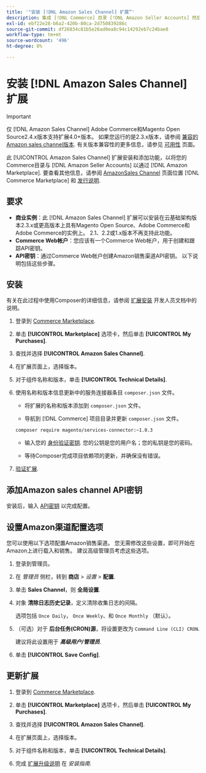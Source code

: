 ```yaml
---
title: '"安装 [!DNL Amazon Sales Channel] 扩展”'
description: 集成 [!DNL Commerce] 目录 [!DNL Amazon Seller Accounts] 然后通过 [!DNL Amazon Marketplace]，下载并安装AmazonSales Channel扩展。
exl-id: ebf22e28-b6a2-420b-80ca-2d750839286c
source-git-commit: df26834c81b5e26ad0ea8c94c14292eb7c24bae8
workflow-type: tm+mt
source-wordcount: '496'
ht-degree: 0%

---
```


# 安装 [!DNL Amazon Sales Channel] 扩展

>[!IMPORTANT]
>
>仅 [!DNL Amazon Sales Channel] Adobe Commerce和Magento Open Source2.4.x版本支持扩展4.0+版本。 如果您运行的是2.3.x版本，请参阅 [兼容的Amazon sales channel版本](https://docs.magento.com/user-guide/v2.3/sales-channels/amazon/amazon-sales-channel.html). 有关版本兼容性的更多信息，请参见 [可用性](https://experienceleague.adobe.com/docs/commerce-operations/release/product-availability.html) 页面。

此 [!UICONTROL Amazon Sales Channel] 扩展安装和添加功能，以将您的Commerce目录与 [!DNL Amazon Seller Accounts] 以通过 [!DNL Amazon Marketplace]. 要查看其他信息，请参阅 [AmazonSales Channel](https://marketplace.magento.com/magento-module-amazon.html) 页面位置 [!DNL Commerce Marketplace] 和 [发行说明](release-notes.md).

## 要求

- **商业实例**：此 [!DNL Amazon Sales Channel] 扩展可以安装在云基础架构版本2.3.x或更高版本上具有Magento Open Source、Adobe Commerce和Adobe Commerce的实例上。 2.1、2.2或1.x版本不再支持此功能。
- **Commerce Web帐户**：您应该有一个Commerce Web帐户，用于创建和跟踪API密钥。
- **API密钥**：通过Commerce Web帐户创建Amazon销售渠道API密钥。 以下说明包括这些步骤。

## 安装

有关在此过程中使用Composer的详细信息，请参阅 [扩展安装](https://experienceleague.adobe.com/docs/commerce-operations/installation-guide/tutorials/extensions.html) 开发人员文档中的说明。

1. 登录到 [Commerce Marketplace](https://marketplace.magento.com/customer/account/).

1. 单击 **[!UICONTROL Marketplace]** 选项卡，然后单击 **[!UICONTROL My Purchases]**.

1. 查找并选择 **[!UICONTROL Amazon Sales Channel]**.

1. 在扩展页面上，选择版本。

1. 对于组件名称和版本，单击 **[!UICONTROL Technical Details]**.

1. 使用名称和版本信息更新中的服务连接器条目 `composer.json` 文件。

   - 将扩展的名称和版本添加到 `composer.json` 文件。

   - 导航到 [!DNL Commerce] 项目目录并更新 `composer.json` 文件。

   ```bash
   composer require magento/services-connector:~1.0.3
   ```

   - 输入您的 [身份验证密钥](https://experienceleague.adobe.com/docs/commerce-operations/installation-guide/prerequisites/authentication-keys.html). 您的公钥是您的用户名；您的私钥是您的密码。

   - 等待Composer完成项目依赖项的更新，并确保没有错误。


1. [验证扩展](https://experienceleague.adobe.com/docs/commerce-operations/installation-guide/tutorials/extensions.html).

## 添加Amazon sales channel API密钥

安装后，输入 [API密钥](./amazon-verify-api-key.md) 以完成配置。

## 设置Amazon渠道配置选项

您可以使用以下选项配置Amazon销售渠道。 您无需修改这些设置，即可开始在Amazon上进行载入和销售。 建议高级管理员考虑这些选项。

1. 登录到管理员。

1. 在 _管理员_ 侧栏，转到 **商店** > _设置_ > **配置**.

1. 单击 **Sales Channel**，则 **全局设置**.

1. 对象 **清除日志历史记录**，定义清除收集日志的间隔。

   选项包括 `Once Daily`， `Once Weekly`、和 `Once Monthly` （默认）。

1. （可选）对于 **后台任务(CRON)源**，将设置更改为 `Command Line (CLI) CRON`.

   建议将此设置用于 **_高级用户/管理员_**.

1. 单击 **[!UICONTROL Save Config]**.

## 更新扩展

1. 登录到 [Commerce Marketplace](https://marketplace.magento.com/customer/account/).

1. 单击 **[!UICONTROL Marketplace]** 选项卡，然后单击 **[!UICONTROL My Purchases]**.

1. 查找并选择 **[!UICONTROL Amazon Sales Channel]**.

1. 在扩展页面上，选择版本。

1. 对于组件名称和版本，单击 **[!UICONTROL Technical Details]**.

1. 完成 [扩展升级说明](https://experienceleague.adobe.com/docs/commerce-operations/installation-guide/tutorials/extensions.html) 在 _安装指南_.
